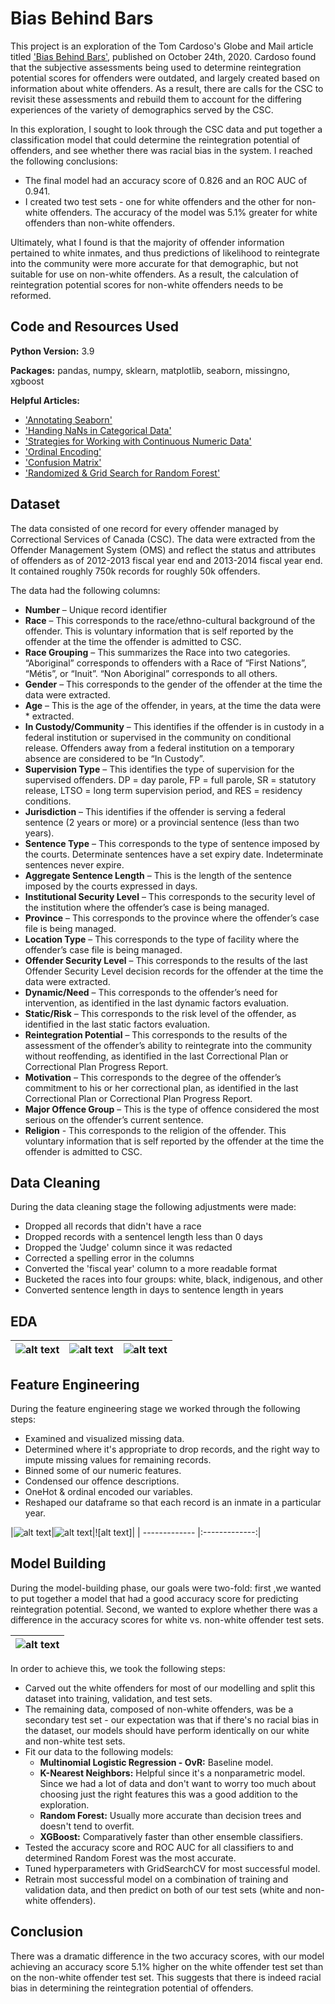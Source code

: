 # Bias Behind Bars

This project is an exploration of the Tom Cardoso's Globe and Mail article titled ['Bias Behind Bars'](https://www.theglobeandmail.com/canada/article-investigation-racial-bias-in-canadian-prison-risk-assessments/), published on October 24th, 2020. Cardoso found that the subjective assessments being used to determine reintegration potential scores for offenders were outdated, and largely created based on information about white offenders. As a result, there are calls for the CSC to revisit these assessments and rebuild them to account for the differing experiences of the variety of demographics served by the CSC.

In this exploration, I sought to look through the CSC data and put together a classification model that could determine the reintegration potential of offenders, and see whether there was racial bias in the system. I reached the following conclusions:

* The final model had an accuracy score of 0.826 and an ROC AUC of 0.941.
* I created two test sets - one for white offenders and the other for non-white offenders. The accuracy of the model was 5.1% greater for white offenders than non-white offenders.

Ultimately, what I found is that the majority of offender information pertained to white inmates, and thus predictions of likelihood to reintegrate into the community were more accurate for that demographic, but not suitable for use on non-white offenders. As a result, the calculation of reintegration potential scores for non-white offenders needs to be reformed. 

## Code and Resources Used

**Python Version:** 3.9

**Packages:** pandas, numpy, sklearn, matplotlib, seaborn, missingno, xgboost

**Helpful Articles:**
* ['Annotating Seaborn'](https://stackoverflow.com/questions/43214978/seaborn-barplot-displaying-values)
* ['Handing NaNs in Categorical Data'](https://medium.com/analytics-vidhya/best-way-to-impute-categorical-data-using-groupby-mean-mode-2dc5f5d4e12d)
* ['Strategies for Working with Continuous Numeric Data'](https://towardsdatascience.com/understanding-feature-engineering-part-1-continuous-numeric-data-da4e47099a7b)
* ['Ordinal Encoding'](https://towardsdatascience.com/all-about-categorical-variable-encoding-305f3361fd02)
* ['Confusion Matrix'](https://medium.com/analytics-vidhya/multi-class-ml-models-evaluation-103c9fdadb41)
* ['Randomized & Grid Search for Random Forest'](https://towardsdatascience.com/hyperparameter-tuning-the-random-forest-in-python-using-scikit-learn-28d2aa77dd74)

## Dataset

The data consisted of one record for every offender managed by Correctional Services of Canada (CSC). The  data were extracted from the Offender Management System (OMS) and reflect the status and attributes  of offenders as of 2012-2013 fiscal year end and 2013-2014 fiscal year end. It contained roughly 750k records for roughly 50k offenders. 

The data had the following columns:
* **Number** – Unique record identifier 
* **Race** – This corresponds to the race/ethno-cultural background of the offender. This is voluntary  information that is self reported by the offender at the time the offender is admitted to CSC. 
* **Race Grouping** – This summarizes the Race into two categories. “Aboriginal” corresponds to offenders  with a Race of “First Nations”, “Métis”, or “Inuit”. “Non Aboriginal” corresponds to all others. 
* **Gender** – This corresponds to the gender of the offender at the time the data were extracted. 
* **Age** – This is the age of the offender, in years, at the time the data were * extracted. 
* **In Custody/Community** – This identifies if the offender is in custody in a federal institution or supervised in  the community on conditional release. Offenders away from a federal institution on a temporary absence  are considered to be “In Custody”. 
* **Supervision Type** – This identifies the type of supervision for the supervised offenders. DP = day parole,  FP = full parole, SR = statutory release, LTSO = long term supervision period, and RES = residency  conditions. 
* **Jurisdiction** – This identifies if the offender is serving a federal sentence (2 years or more) or a provincial  sentence (less than two years). 
* **Sentence Type** – This corresponds to the type of sentence imposed by the courts. Determinate  sentences have a set expiry date. Indeterminate sentences never expire. 
* **Aggregate Sentence Length** – This is the length of the sentence imposed by the courts expressed in  days.
* **Institutional Security Level** – This corresponds to the security level of the institution where the offender’s  case is being managed. 
* **Province** – This corresponds to the province where the offender’s case file is being managed. 
* **Location Type** – This corresponds to the type of facility where the offender’s case file is being managed. 
* **Offender Security Level** – This corresponds to the results of the last Offender Security Level decision  records for the offender at the time the data were extracted. 
* **Dynamic/Need** – This corresponds to the offender’s need for intervention, as identified in the last dynamic factors evaluation.
* **Static/Risk** – This corresponds to the risk level of the offender, as identified in the last static factors evaluation. 
* **Reintegration Potential** – This corresponds to the results of the assessment of the offender’s ability to  reintegrate into the community without reoffending, as identified in the last Correctional Plan or Correctional Plan Progress Report. 
* **Motivation** – This corresponds to the degree of the offender’s commitment to his or her correctional plan,  as identified in the last Correctional Plan or Correctional Plan Progress Report. 
* **Major Offence Group** – This is the type of offence considered the most serious on the offender’s current  sentence. 
* **Religion** - This corresponds to the religion of the offender. This voluntary information that is self reported  by the offender at the time the offender is admitted to CSC.

## Data Cleaning

During the data cleaning stage the following adjustments were made: 

*	Dropped all records that didn't have a race 
* Dropped records with a sentencel length less than 0 days
* Dropped the 'Judge' column since it was redacted 
* Corrected a spelling error in the columns 
* Converted the 'fiscal year' column to a more readable format 
* Bucketed the races into four groups: white, black, indigenous, and other
* Converted sentence length in days to sentence length in years 

## EDA

|![alt text](https://github.com/anastasiabizyayeva/Bias_Behind_Bars/blob/master/images/offenders_gender.jpg "Gender of Offenders")|![alt text](https://github.com/anastasiabizyayeva/Bias_Behind_Bars/blob/master/images/supervision_type.jpg "Supervision Type")|![alt text](https://github.com/anastasiabizyayeva/Bias_Behind_Bars/blob/master/images/sentence_length.jpg "Sentence Length")|
| ------------- |:-------------:| -----:|

## Feature Engineering 

During the feature engineering stage we worked through the following steps:

* Examined and visualized missing data.
* Determined where it's appropriate to drop records, and the right way to impute missing values for remaining records.
* Binned some of our numeric features.
* Condensed our offence descriptions.
* OneHot & ordinal encoded our variables.
* Reshaped our dataframe so that each record is an inmate in a particular year.

|![alt text](https://github.com/anastasiabizyayeva/Bias_Behind_Bars/blob/master/images/missingno.jpg "Missingno")|![alt text](https://github.com/anastasiabizyayeva/Bias_Behind_Bars/blob/master/images/corr_map.jpg "Heatmap")|![alt text]|
| ------------- |:-------------:| 

## Model Building

During the model-building phase, our goals were two-fold: first ,we wanted to put together a model that had a good accuracy score for predicting reintegration potential. Second, we wanted to explore whether there was a difference in the accuracy scores for white vs. non-white offender test sets. 

|![alt text](https://github.com/anastasiabizyayeva/Bias_Behind_Bars/blob/master/images/rf_cm.jpg "Random Forest")|
| ------------- |

In order to achieve this, we took the following steps:

* Carved out the white offenders for most of our modelling and split this dataset into training, validation, and test sets.
* The remaining data, composed of non-white offenders, was be a secondary test set - our expectation was that if there's no racial bias in the dataset, our models should have perform identically on our white and non-white test sets.
* Fit our data to the following models:
  * **Multinomial Logistic Regression - OvR:** Baseline model.
  * **K-Nearest Neighbors:** Helpful since it's a nonparametric model. Since we had a lot of data and don't want to worry too much about choosing just the right features this was a good addition to the exploration.
  * **Random Forest:** Usually more accurate than decision trees and doesn't tend to overfit.
  * **XGBoost:** Comparatively faster than other ensemble classifiers.
* Tested the accuracy score and ROC AUC for all classifiers to and determined Random Forest was the most accurate. 
* Tuned hyperparameters with GridSearchCV for most successful model.
* Retrain most successful model on a combination of training and validation data, and then predict on both of our test sets (white and non-white offenders).

## Conclusion 

There was a dramatic difference in the two accuracy scores, with our model achieving an accuracy score 5.1% higher on the white offender test set than on the non-white offender test set. This suggests that there is indeed racial bias in determining the reintegration potential of offenders. 
